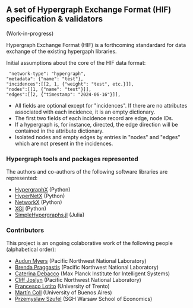 ## A set of Hypergraph Exchange Format (HIF) specification & validators
(Work-in-progress)

Hypergraph Exchange Format (HIF) is a forthcoming standardard for data exchange of the existing hypergaph libraries. 

Initial assumptions about the core of the HIF data format:
```
 "network-type": "hypergraph",
"metadata": {"name": "test"},
"incidences":[[2, 1, {"weight": "test", etc.}]],
"nodes":[[1, {"name": "test"}]],
"edges":[[2, {"timestamp": "2024-06-16"}]],
```
- All fields are optional except for "incidences". If there are no attributes associated with each incidence, it is an empty dictionary.
- The first two fields of each incidence record are edge, node IDs.
- If a hypergraph is, for instance, directed, the edge direction will be contained in the attribute dictionary.
- Isolated nodes and empty edges by entries in "nodes" and "edges" which are not present in the incidences.



### Hypergraph tools and packages represented

The authors and co-authors of the following software libraries are represented:
- [HypergraphX](https://github.com/HGX-Team/hypergraphx) (Python)
- [HyperNetX](https://github.com/pnnl/HyperNetX) (Python)
- [NetworkX](https://networkx.org/) (Python)
- [XGI](https://github.com/xgi-org/xgi) (Python)
- [SimpleHypergraphs.jl](https://github.com/pszufe/SimpleHypergraphs.jl) (Julia)

### Contributors
This project is an ongoing colaborative work of the following people (alphabetical order):
- [Audun Myers](https://www.audunmyers.com/) (Pacific Northwest National Laboratory) 
- [Brenda Praggastis](https://www.pnnl.gov/people/brenda-praggastis)  (Pacific Northwest National Laboratory)
- [Caterina Debacco](https://www.cdebacco.com/) (Max Planck Institute for Intelligent Systems)
- [Cliff Joslyn](https://www.pnnl.gov/people/cliff-joslyn) (Pacific Northwest National Laboratory)
- [Francesco Lotito](https://scholar.google.it/citations?user=_r_zQAwAAAAJ&hl=en) (University of Trento)
- [Martín Coll](https://about.me/mcoll)  (University of Buenos Aires)
- [Przemyslaw Szufel](https://szufel.pl/) (SGH Warsaw School of Economics)


